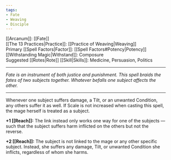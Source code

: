 ```yaml
---
tags:
- Fate
- Weaving
- Disciple
---
```


[[Arcanum]]: [[Fate]]\
[[The 13 Practices|Practice]]: [[Practice of Weaving|Weaving]]\
Primary [[Spell Factors|Factor]]: [[Spell Factors#Potency|Potency]]\
[[Withstanding Magic|Withstand]]: Composure\
Suggested [[Rotes|Rote]] [[Skill|Skills]]: Medicine, Persuasion, Politics

---

_Fate is an instrument of both justice and punishment. This spell braids the fates of two subjects together. Whatever befalls one subject affects the other._

---

Whenever one subject suffers damage, a Tilt, or an unwanted Condition, any others suffer it as well. If Scale is not increased when casting this spell, the mage herself is treated as a subject.

**+1 [[Reach]]:** The link instead only works one way for one of the subjects — such that the subject suffers harm inflicted on the others but not the reverse.

**+2 [[Reach]]:** The subject is not linked to the mage or any other specific subject. Instead, she suffers any damage, Tilt, or unwanted Condition she inflicts, regardless of whom she harms.